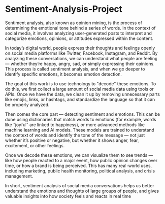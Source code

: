 # Sentiment-Analysis-Project
Sentiment analysis, also known as opinion mining, is the process of determining the emotional tone behind a series of words. In the context of social media, it involves analyzing user-generated posts to interpret and categorize emotions, opinions, or attitudes expressed within the content.


In today’s digital world, people express their thoughts and feelings openly on social media platforms like Twitter, Facebook, Instagram, and Reddit. By analyzing these conversations, we can understand what people are feeling — whether they’re happy, angry, sad, or simply expressing their opinions. This process is called sentiment analysis, and when we go deeper to identify specific emotions, it becomes emotion detection.

The goal of this work is to use technology to "decode" these emotions. To do this, we first collect a large amount of social media data using tools or APIs. Once we have the data, we clean it up by removing unnecessary parts like emojis, links, or hashtags, and standardize the language so that it can be properly analyzed.

Then comes the core part — detecting sentiment and emotions. This can be done using dictionaries that match words to emotions (for example, words like “joyful” are linked to happiness), or more advanced methods like machine learning and AI models. These models are trained to understand the context of words and identify the tone of the message — not just whether it’s positive or negative, but whether it shows anger, fear, excitement, or other feelings.

Once we decode these emotions, we can visualize them to see trends — like how people reacted to a major event, how public opinion changes over time, or how a brand is being perceived. This has many real-world uses, including marketing, public health monitoring, political analysis, and crisis management.

In short, sentiment analysis of social media conversations helps us better understand the emotions and thoughts of large groups of people, and gives valuable insights into how society feels and reacts in real time
